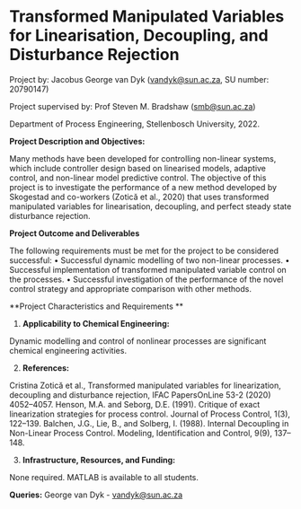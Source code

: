 # **Transformed Manipulated Variables for Linearisation, Decoupling, and Disturbance Rejection**

Project by: Jacobus George van Dyk (vandyk@sun.ac.za, SU number: 20790147)

Project supervised by: Prof Steven M. Bradshaw (smb@sun.ac.za)

Department of Process Engineering, Stellenbosch University, 2022.

**Project Description and Objectives:**

Many methods have been developed for controlling non-linear systems, which include controller design based on linearised models, adaptive control, and non-linear model predictive control. The objective of this project is to investigate the performance of a new method developed by Skogestad and co-workers (Zotică et al., 2020) that uses transformed manipulated variables for linearisation, decoupling, and perfect steady state disturbance rejection.

**Project Outcome and Deliverables**

The following requirements must be met for the project to be considered successful:
• Successful dynamic modelling of two non-linear processes.
• Successful implementation of transformed manipulated variable control on the processes.
• Successful investigation of the performance of the novel control strategy and appropriate comparison with other methods.

**Project Characteristics and Requirements **

1) **Applicability to Chemical Engineering:**

Dynamic modelling and control of nonlinear processes are significant chemical engineering activities. 

2) **References:**

Cristina Zotică et al., Transformed manipulated variables for linearization, decoupling and disturbance rejection, IFAC PapersOnLine 53-2 (2020) 4052–4057.
Henson, M.A. and Seborg, D.E. (1991). Critique of exact linearization strategies for process control. Journal of Process Control, 1(3), 122–139.
Balchen, J.G., Lie, B., and Solberg, I. (1988). Internal Decoupling in Non-Linear Process Control. Modeling, Identification and Control, 9(9), 137–148.

3) **Infrastructure, Resources, and Funding:**

None required. MATLAB is available to all students.

**Queries:**
George van Dyk - vandyk@sun.ac.za
